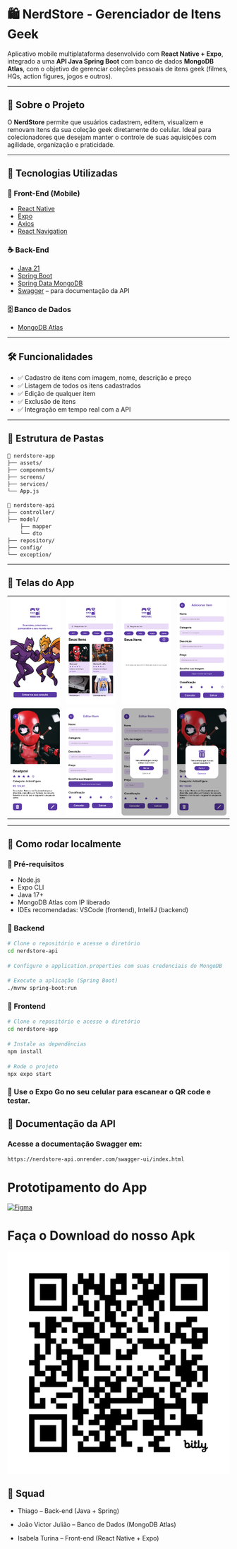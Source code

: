 # 🛍️ NerdStore - Gerenciador de Itens Geek

Aplicativo mobile multiplataforma desenvolvido com **React Native + Expo**, integrado a uma **API Java Spring Boot** com banco de dados **MongoDB Atlas**, com o objetivo de gerenciar coleções pessoais de itens geek (filmes, HQs, action figures, jogos e outros).

---

## 📱 Sobre o Projeto

O **NerdStore** permite que usuários cadastrem, editem, visualizem e removam itens da sua coleção geek diretamente do celular. Ideal para colecionadores que desejam manter o controle de suas aquisições com agilidade, organização e praticidade.

---

## 🚀 Tecnologias Utilizadas

### 🔧 Front-End (Mobile)

- [React Native](https://reactnative.dev/)
- [Expo](https://expo.dev/)
- [Axios](https://axios-http.com/)
- [React Navigation](https://reactnavigation.org/)

### ☕ Back-End

- [Java 21](https://www.oracle.com/java/)
- [Spring Boot](https://spring.io/projects/spring-boot)
- [Spring Data MongoDB](https://spring.io/projects/spring-data-mongodb)
- [Swagger](https://swagger.io/) – para documentação da API

### 🗄️ Banco de Dados

- [MongoDB Atlas](https://www.mongodb.com/cloud/atlas)

---

## 🛠️ Funcionalidades

- ✅ Cadastro de itens com imagem, nome, descrição e preço
- ✅ Listagem de todos os itens cadastrados
- ✅ Edição de qualquer item
- ✅ Exclusão de itens
- ✅ Integração em tempo real com a API

---

## 📂 Estrutura de Pastas
```
📁 nerdstore-app
├── assets/
├── components/
├── screens/
├── services/
└── App.js

📁 nerdstore-api
├── controller/
├── model/
    ├── mapper
    └── dto
├── repository/
├── config/
└── exception/
```


---

## 📸 Telas do App

<table align="center">
    <tr>
        <td><img src="./img/inicial.png" alt="Apresentação" width="200"/></td>
        <td><img src="./img/Itens.png" alt="Itens" width="200"/></td>
        <td><img src="./img/Nenhum%20item%20adicionado.png" alt="Nenhum item adicionado" width="200"/></td>
        <td><img src="./img/Adicionar.png" alt="Postar item" width="200"/></td>
    </tr>
    <tr>
        <td><img src="./img/Item.png" alt="Item" width="200"/></td>
        <td><img src="./img/Alterar.png" alt="Alterar" width="200"/></td>
        <td><img src="./img/AlterarModal.png" alt="AlterarModal" width="200"/></td>
        <td><img src="./img/ExcluirModal.png" alt="ExcluirModal" width="200"/></td>
    </tr>
</table>

---

## 🧪 Como rodar localmente

### 🧰 Pré-requisitos

- Node.js
- Expo CLI
- Java 17+
- MongoDB Atlas com IP liberado
- IDEs recomendadas: VSCode (frontend), IntelliJ (backend)

### 🔧 Backend

```bash
# Clone o repositório e acesse o diretório
cd nerdstore-api

# Configure o application.properties com suas credenciais do MongoDB

# Execute a aplicação (Spring Boot)
./mvnw spring-boot:run
```

### 📱 Frontend
```bash
# Clone o repositório e acesse o diretório
cd nerdstore-app

# Instale as dependências
npm install

# Rode o projeto
npx expo start
```

### 🤳 Use o Expo Go no seu celular para escanear o QR code e testar.


## 📘 Documentação da API
### Acesse a documentação Swagger em:
```bash
https://nerdstore-api.onrender.com/swagger-ui/index.html
```

# Prototipamento do App
[![Figma](https://skillicons.dev/icons?i=figma&theme=light&perline=3)](https://www.figma.com/design/Cf2PmLNHyrTrRrY1gQF0CS/NerdStore?node-id=162-176&t=VdhVbNXiEw0vmBpX-0)

# Faça o Download do nosso Apk
<img src="./img/image.png" alt="QRcode" width="600" />

## 👥 Squad
- Thiago – Back-end (Java + Spring)

- João Victor Julião – Banco de Dados (MongoDB Atlas)

- Isabela Turina – Front-end (React Native + Expo)
